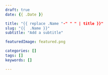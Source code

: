 ```yaml
---
draft: true
date: {{ .Date }}

title: "{{ replace .Name "-" " " | title }}"
slug: "{{  .Name }}"
subtitle: "Add a subtitle"

featuredImage: featured.png

categories: []
tags: []
keywords: []

---
```


<!-- Start the post with an introductory paragraph suitable for a summary  -->
